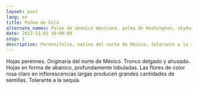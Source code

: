 ```yaml
---
layout: post
lang: es
title: Palma de hilo
alternate_names: Palma de abanico mexicana, palma de Washington, skyduster
date: 2022-12-02 10:00:00
stop: 1
description: Perennifolio, nativo del norte de México, tolerante a la sequía
---
```

Hojas perennes. Originaria del norte de México. Tronco delgado y ahusado. Hojas en forma de abanico, profundamente lobuladas. Las flores de color rosa claro en inflorescencias largas producen grandes cantidades de semillas. Tolerante a la sequía.

